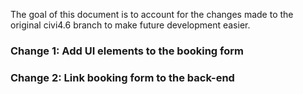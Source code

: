 The goal of this document is to account for the changes made to the original civi4.6 branch to make future development easier.

### Change 1: Add UI elements to the booking form

### Change 2: Link booking form to the back-end
